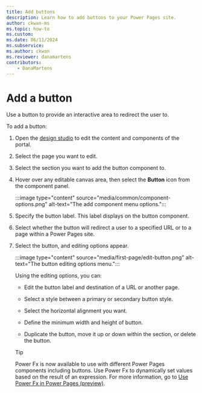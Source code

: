 ```yaml
---
title: Add buttons
description: Learn how to add buttons to your Power Pages site.
author: ckwan-ms
ms.topic: how-to
ms.custom: 
ms.date: 06/11/2024
ms.subservice:
ms.author: ckwan
ms.reviewer: danamartens
contributors:
    - DanaMartens
---
```


# Add a button

Use a button to provide an interactive area to redirect the user to.

To add a button:

1. Open the [design studio](use-design-studio.md) to edit the content and components of the portal.

1. Select the page you want to edit.

1. Select the section you want to add the button component to.

1. Hover over any editable canvas area, then select the **Button** icon from the component panel.

    :::image type="content" source="media/common/component-options.png" alt-text="The add component menu options.":::

1. Specify the button label. This label displays on the button component.

1. Select whether the button will redirect a user to a specified URL or to a page within a Power Pages site.

1. Select the button, and editing options appear.

    :::image type="content" source="media/first-page/edit-button.png" alt-text="The button editing options menu."::: 

    Using the editing options, you can:

    - Edit the button label and destination of a URL or another page.

    - Select a style between a primary or secondary button style.

    - Select the horizontal alignment you want.

    - Define the minimum width and height of button.

    - Duplicate the button, move it up or down within the section, or delete the button.

    > [!TIP]
    > Power Fx is now available to use with different Power Pages components including buttons. Use Power Fx to dynamically set values based on the result of an expression. For more information, go to [Use Power Fx in Power Pages (preview)](../configure/power-fx.md).
